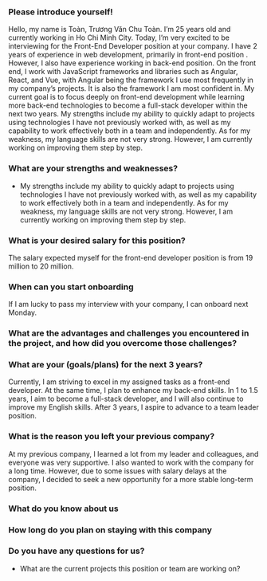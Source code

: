 ### Please introduce yourself!
Hello, my name is Toàn, Trương Văn Chu Toàn. I’m 25 years old and currently working in Ho Chi Minh City. Today, I’m very excited to be interviewing for the Front-End Developer position at your company.
I have 2 years of experience in web development, primarily in front-end position .  However, I also have experience working in back-end position. On the front end, I work with JavaScript frameworks and libraries such as Angular, React, and Vue, with Angular being the framework I use most frequently in my company’s projects. It is also the framework I am most confident in.
My current goal is to focus deeply on front-end development while learning more back-end technologies to become a full-stack developer within the next two years.
My strengths include my ability to quickly adapt to projects using technologies I have not previously worked with, as well as my capability to work effectively both in a team and independently.
As for my weakness, my language skills are not very strong. However, I am currently working on improving them step by step.

### What are your strengths and weaknesses?
- My strengths include my ability to quickly adapt to projects using technologies I have not previously worked with, as well as my capability to work effectively both in a team and independently. As for my weakness, my language skills are not very strong. However, I am currently working on improving them step by step.

### What is your desired salary for this position?
The salary expected myself  for the front-end developer position  is from 19 million to 20 million.

### When can you start onboarding
If I am lucky to pass my interview with your company, I can onboard next Monday.

### What are the advantages and challenges you encountered in the project, and how did you overcome those challenges?


### What are your (goals/plans) for the next 3 years?
Currently, I am striving to excel in my assigned tasks as a front-end developer. At the same time, I plan to enhance my back-end skills. In 1 to 1.5 years, I aim to become a full-stack developer, and I will also continue to improve my English skills. 
After 3 years, I aspire to advance to a team leader position.

### What is the reason you left your previous company?
At my previous company, I learned a lot from my leader and colleagues, and everyone was very supportive. I also wanted to work with the company for a long time. However, due to some issues with salary delays at the company, I decided to seek a new opportunity for a more stable long-term position.

### What do you know about us


### How long do you plan on staying with this company

### Do you have any questions for us?
- What are the current projects this position or team are working on?